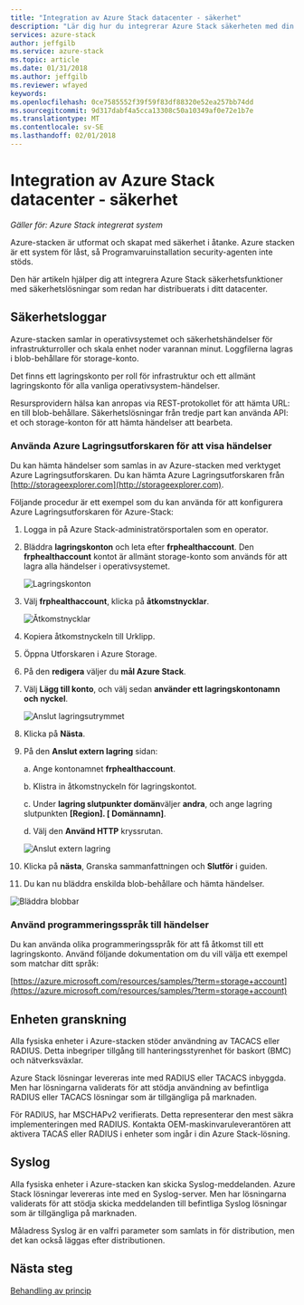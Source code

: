 ```yaml
---
title: "Integration av Azure Stack datacenter - säkerhet"
description: "Lär dig hur du integrerar Azure Stack säkerheten med din datacenter"
services: azure-stack
author: jeffgilb
ms.service: azure-stack
ms.topic: article
ms.date: 01/31/2018
ms.author: jeffgilb
ms.reviewer: wfayed
keywords: 
ms.openlocfilehash: 0ce7585552f39f59f83df88320e52ea257bb74dd
ms.sourcegitcommit: 9d317dabf4a5cca13308c50a10349af0e72e1b7e
ms.translationtype: MT
ms.contentlocale: sv-SE
ms.lasthandoff: 02/01/2018
---
```

# <a name="azure-stack-datacenter-integration---security"></a>Integration av Azure Stack datacenter - säkerhet

*Gäller för: Azure Stack integrerat system*

Azure-stacken är utformat och skapat med säkerhet i åtanke. Azure stacken är ett system för låst, så Programvaruinstallation security-agenten inte stöds.

Den här artikeln hjälper dig att integrera Azure Stack säkerhetsfunktioner med säkerhetslösningar som redan har distribuerats i ditt datacenter.

## <a name="security-logs"></a>Säkerhetsloggar

Azure-stacken samlar in operativsystemet och säkerhetshändelser för infrastrukturroller och skala enhet noder varannan minut. Loggfilerna lagras i blob-behållare för storage-konto.

Det finns ett lagringskonto per roll för infrastruktur och ett allmänt lagringskonto för alla vanliga operativsystem-händelser.

Resursprovidern hälsa kan anropas via REST-protokollet för att hämta URL: en till blob-behållare. Säkerhetslösningar från tredje part kan använda API: et och storage-konton för att hämta händelser att bearbeta.

### <a name="use-azure-storage-explorer-to-view-events"></a>Använda Azure Lagringsutforskaren för att visa händelser

Du kan hämta händelser som samlas in av Azure-stacken med verktyget Azure Lagringsutforskaren. Du kan hämta Azure Lagringsutforskaren från [http://storageexplorer.com](http://storageexplorer.com).

Följande procedur är ett exempel som du kan använda för att konfigurera Azure Lagringsutforskaren för Azure-Stack:

1. Logga in på Azure Stack-administratörsportalen som en operator.
2. Bläddra **lagringskonton** och leta efter **frphealthaccount**. Den **frphealthaccount** kontot är allmänt storage-konto som används för att lagra alla händelser i operativsystemet.

   ![Lagringskonton](media/azure-stack-integrate-security/storage-accounts.png)

3. Välj **frphealthaccount**, klicka på **åtkomstnycklar**.

   ![Åtkomstnycklar](media/azure-stack-integrate-security/access-keys.png)

4. Kopiera åtkomstnyckeln till Urklipp.
5. Öppna Utforskaren i Azure Storage.
6. På den **redigera** väljer du **mål Azure Stack**.
7. Välj **Lägg till konto**, och välj sedan **använder ett lagringskontonamn och nyckel**.

   ![Anslut lagringsutrymmet](media/azure-stack-integrate-security/connect-storage.png)

8. Klicka på **Nästa**.
9. På den **Anslut extern lagring** sidan:

   a. Ange kontonamnet **frphealthaccount**.

   b. Klistra in åtkomstnyckeln för lagringskontot.

   c. Under **lagring slutpunkter domän**väljer **andra**, och ange lagring slutpunkten **[Region]. [ Domännamn]**.

   d. Välj den **Använd HTTP** kryssrutan.

   ![Anslut extern lagring](media/azure-stack-integrate-security/attach-storage.png)

10. Klicka på **nästa**, Granska sammanfattningen och **Slutför** i guiden.
11. Du kan nu bläddra enskilda blob-behållare och hämta händelser.

   ![Bläddra blobbar](media/azure-stack-integrate-security/browse-blob.png)

### <a name="use-programming-languages-to-access-events"></a>Använd programmeringsspråk till händelser

Du kan använda olika programmeringsspråk för att få åtkomst till ett lagringskonto. Använd följande dokumentation om du vill välja ett exempel som matchar ditt språk:

[https://azure.microsoft.com/resources/samples/?term=storage+account](https://azure.microsoft.com/resources/samples/?term=storage+account)

## <a name="device-access-auditing"></a>Enheten granskning

Alla fysiska enheter i Azure-stacken stöder användning av TACACS eller RADIUS. Detta inbegriper tillgång till hanteringsstyrenhet för baskort (BMC) och nätverksväxlar.

Azure Stack lösningar levereras inte med RADIUS eller TACACS inbyggda. Men har lösningarna validerats för att stödja användning av befintliga RADIUS eller TACACS lösningar som är tillgängliga på marknaden.

För RADIUS, har MSCHAPv2 verifierats. Detta representerar den mest säkra implementeringen med RADIUS.
Kontakta OEM-maskinvaruleverantören att aktivera TACAS eller RADIUS i enheter som ingår i din Azure Stack-lösning.

## <a name="syslog"></a>Syslog

Alla fysiska enheter i Azure-stacken kan skicka Syslog-meddelanden. Azure Stack lösningar levereras inte med en Syslog-server. Men har lösningarna validerats för att stödja skicka meddelanden till befintliga Syslog lösningar som är tillgängliga på marknaden.

Måladress Syslog är en valfri parameter som samlats in för distribution, men det kan också läggas efter distributionen.

## <a name="next-steps"></a>Nästa steg

[Behandling av princip](azure-stack-servicing-policy.md)
